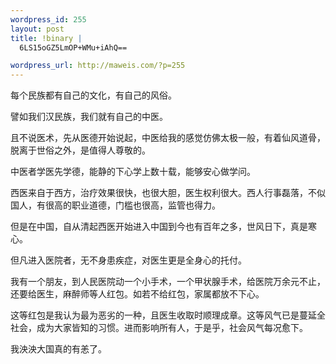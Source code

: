 ```yaml
--- 
wordpress_id: 255
layout: post
title: !binary |
  6LS15oGZ5LmOP+WMu+iAhQ==

wordpress_url: http://maweis.com/?p=255
---
```

每个民族都有自己的文化，有自己的风俗。

譬如我们汉民族，我们就有自己的中医。

且不说医术，先从医德开始说起，中医给我的感觉仿佛太极一般，有着仙风道骨，脱离于世俗之外，是值得人尊敬的。

中医者学医先学德，能静的下心学上数十载，能够安心做学问。

西医来自于西方，治疗效果很快，也很大胆，医生权利很大。西人行事磊落，不似国人，有很高的职业道德，门槛也很高，监管也得力。

但是在中国，自从清起西医开始进入中国到今也有百年之多，世风日下，真是寒心。

但凡进入医院者，无不身患疾症，对医生更是全身心的托付。

我有一个朋友，到人民医院动一个小手术，一个甲状腺手术，给医院万余元不止，还要给医生，麻醉师等人红包。如若不给红包，家属都放不下心。

这等红包是我认为最为恶劣的一种，且医生收取时顺理成章。这等风气已是蔓延全社会，成为大家皆知的习惯。进而影响所有人，于是乎，社会风气每况愈下。

我泱泱大国真的有恙了。
